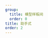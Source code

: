 ```yaml
---
group:
  title: 模型样板间
  order: 0
title: 助手式
order: 2
---
```


<code src="./copilot.tsx" title='助手式' compact iframe='1200'></code>
